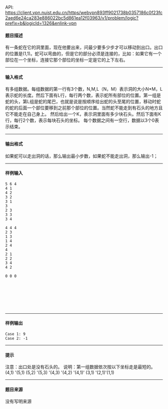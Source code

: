 API: https://client.vpn.nuist.edu.cn/https/webvpn893ff9021738b0357186c0f23fc2aed6e24ca283e886022bc5d861ea12f03963/v1/problem/logic?prefix=b&logicId=1326&enlink-vpn

#### 题目描述

有一条蛇在它的洞里面，现在他要出来，问最少要多少步才可以移动到出口。出口的位置是(1,1)。蛇可以弯曲的，但是它的部分必须是连接的，比如：如果它有一个部位在一个坐标，连接它那个部位的坐标一定是它的上下左右。

---

#### 输入格式

有多组数据。每组数据的第一行有3个数，N,M,L（N，M）表示洞的大小N\*M，L表示蛇的长度。然后下面有L行，每行两个数，表示蛇所有部位的位置。第一组是蛇的头，第L组是蛇的尾巴，也就是说是按顺序给出蛇的头至尾的位置，移动时蛇的蛇的后面一个部位要移到之前那个部位的位置。当然蛇不能走到有石头的地方且它不能走在自己身上。 然后给出一个K，表示洞里面有多少块石头。然后下面有K行，每行2个数，表示每块石头的坐标。 每个数据之间有一空行，数据以3个0表示结束。

---

#### 输出格式

如果蛇可以走出洞的话，那么输出最小步数，如果蛇不能走出洞，那么输出-1；

---

#### 样例输入
```
5 6 4
4 1
4 2
3 2
3 1
3
2 3
3 3
3 4

4 4 4
2 3
1 3
1 4
2 4
4
2 1
2 2
3 4
4 2

0 0 0








```

---

#### 样例输出
```
Case 1: 9
Case 2: -1

```

---

#### 提示

注意：出口处是没有石头的。 说明：第一组数据依次按以下坐标走是最短的。 (4,1) '(5,1) (5,2) '(5,3) '(4,3) '(4,2) '(4,1)' (3,1) '(2,1)'(1,1)

---

#### 题目来源

没有写明来源